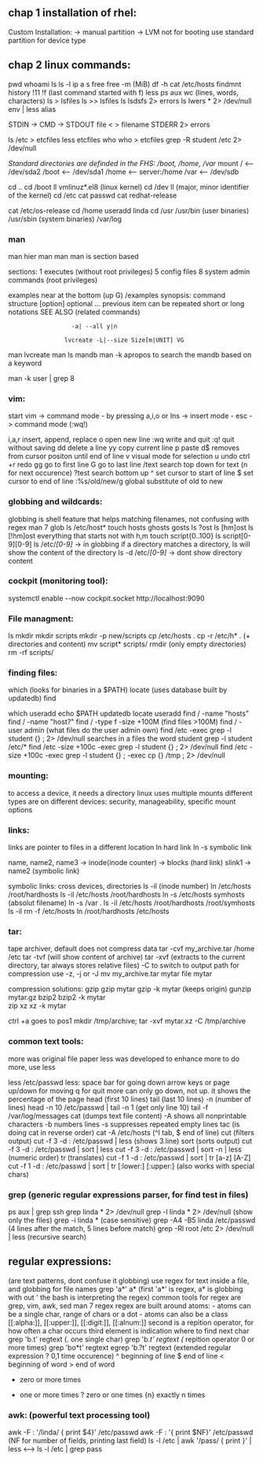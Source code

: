 ## chap 1 installation of rhel: 
Custom Installation:
    -> manual partition
        -> LVM not for booting use standard partition for device type

## chap 2 linux commands:
pwd
whoami
ls
ls -l
ip a s 
free 
free -m (MiB)
df -h 
cat /etc/hosts
findmnt
history
!11
!f (last command started with f)
less
ps aux
wc (lines, words, characters)
ls > lsfiles
ls >> lsfiles
ls lsdsfs 2> errors
ls lwers * 2> /dev/null 
env | less
alias

STDIN  -> CMD -> STDOUT
file <        > filename
                STDERR
              2> errors
    
ls /etc > etcfiles
less etcfiles
who 
who > etcfiles 
grep -R student /etc 2> /dev/null 

*Standard directories are definded in the FHS: /boot, /home, /var*
        mount
/  <-- /dev/sda2
/boot <-- /dev/sda1
/home  <-- server:/home
/var  <-- /dev/sdb

cd .. 
cd /boot
ll vmlinuz*.el8  (linux kernel)
cd /dev
ll
(major, minor identifier of the kernel)
cd /etc
cat passwd
cat redhat-release

cat /etc/os-release
cd /home
useradd linda
cd /usr
/usr/bin (user binaries)
/usr/sbin (system binaries) 
/var/log
### man
man hier
man man
man is section based

sections:
 1 executes (without root privileges)
 5 config files
 8 system admin commands (root privileges)
	 
examples near at the bottom (up G) /examples
synopsis:
command structure [option] optional 
					... previous item can be repeated
				  short or long notations
				  SEE ALSO (related commands)
					  
					  -a| --all y|n  

					lvcreate -L|--size Size[m|UNIT] VG
man lvcreate
man ls
mandb
man -k apropos to search the mandb based on a keyword
	
man -k user | grep 8


### vim:
start vim -> command mode  - by pressing a,i,o or Ins -> insert mode  - esc -> command mode (:wq!)
	
i,a,r insert, append, replace
o open new line
:wq write and quit
:q! quit without saving
dd delete a line
yy copy current line
p paste
d$ removes from cursor positon until end of line
v visual mode for selection
u undo
ctrl +r redo
gg go to first line
G go to last line
/text search top down for text (n for next occurence)
?test search bottom up
^ set cursor to start of line
$ set cursor to end of line
:%s/old/new/g global substitute of old to new

### globbing and wildcards:
globbing is shell feature that helps matching filenames, not confusing with regex
man 7 glob
ls /etc/host*
touch hosts ghosts gosts
ls ?ost
ls [hm]ost
ls [!hm]ost everything that starts not with h,m
touch script{0..100}
ls script[0-9][0-9]
ls /etc/*[0-9]*  -> in globbing if a directory matches a directory, ls will show the content of the directory
ls -d /etc/*[0-9]* -> dont show directory content
	
	
### cockpit (monitoring tool):
systemctl enable --now cockpit.socket
http://localhost:9090
	
### File managment:	
ls
mkdir
mkdir scripts
mkdir -p new/scripts 
cp /etc/hosts .
cp -r /etc/h* . (+ directories and content)
mv script* scripts/
rmdir (only empty directories) 
rm -rf scripts/ 
### finding files:
which (looks for binaries in a $PATH)
locate (uses database built by updatedb)
find 
	
which useradd
echo $PATH
updatedb
locate useradd
find / -name "hosts"
find / -name "host?"
find / -type f -size +100M  (find files >100M)
find / -user admin (what files do the user admin own)
find /etc -exec grep -l student {} \; 2> /dev/null searches in a files the word student
grep -l student /etc/*
find /etc -size +100c -exec grep -l student {} \; 2> /dev/null 
find /etc -size +100c -exec grep -l student {} \; -exec cp {} /tmp \; 2> /dev/null 
	
	
### mounting: 
to access a device, it needs a directory
linux uses multiple mounts
different types are on different devices: security, manageability, specific mount options
	
### links:
links are pointer to files in a different location
ln hard link 
ln -s symbolic link
	
name, name2, name3 -> inode(inode counter) -> blocks  (hard link)
slink1 -> name2 (symbolic link)
	
symbolic links: cross devices, directories
ls -il (inode number)
ln /etc/hosts /root/hardhosts
ls -il /etc/hosts /root/hardhosts
ln -s /etc/hosts symhosts  (absolut filename)
ln -s /var .
ls -il /etc/hosts /root/hardhosts /root/symhosts
ls -il
rm -f /etc/hosts
ln /root/hardhosts /etc/hosts 

### tar:
tape archiver, default does not compress data
tar -cvf my_archive.tar /home /etc 
tar -tvf (will show content of archive)
tar -xvf (extracts to the current directory, tar always stores relative files)
	-C to switch to output path
for compression use -z, -j or -J
mv my_archive.tar mytar
file mytar
	
compression solutions:
gzip 
	gzip mytar
	gzip -k mytar  (keeps origin)
	gunzip mytar.gz
bzip2
	bzip2 -k mytar	
zip
xz
	xz -k mytar 

ctrl +a goes to pos1
mkdir /tmp/archive; tar -xvf mytar.xz -C /tmp/archive

### common text tools:
more was original file paper
less was developed to enhance more
to do more, use less	

less /etc/passwd
less:
	space bar for going down
	arrow keys or page up/down for moving
	q for quit
more can only go down, not up. it shows the percentage of the page
head (first 10 lines)
tail (last 10 lines)
 -n (number of lines)
head -n 10 /etc/passwd | tail -n 1 (get only line 10)
tail -f /var/log/messages
cat (dumps text file content)
	-A shows all nonprintable characters
	-b numbers lines
	-s suppresses repeated empty lines
tac (is doing cat in reverse order)
cat -A /etc/hosts
	(^I tab, $ end of line)
cut (filters output)
cut -f 3 -d : /etc/passwd | less (shows 3.line)
sort (sorts output)
cut -f 3 -d : /etc/passwd | sort | less 
cut -f 3 -d : /etc/passwd | sort -n | less (numeric order) 
tr (translates)
cut -f 1 -d : /etc/passwd | sort | tr [a-z] [A-Z]
cut -f 1 -d : /etc/passwd | sort | tr [:lower:] [:upper:] (also works with special chars)

### grep (generic regular expressions parser, for find test in files)
ps aux | grep ssh
grep linda * 2> /dev/null
grep -l linda * 2> /dev/null (show only the files)
grep -i linda * (case sensitive)
grep -A4 -B5 linda /etc/passwd (4 lines after the match, 5 lines before match)
grep -Rl root /etc 2> /dev/null | less (recursive search)

## regular expressions: 
(are text patterns, dont confuse it globbing)
use regex for text inside a file, and globbing for file names
grep 'a*' a* (first 'a*' is regex, a* is globbing with out ' the bash is interpreting the regex)
common tools for regex are grep, vim, awk, sed
man 7 regex
regex are built around atoms:
	- atoms can be a single char, range of chars or a dot
	- atoms can also be a class [[:alpha:]], [[:upper:]], [[:digit:]], [[:alnum:]]
second is a repition operator, for how often a char occurs
third element is indication where to find next char
grep 'b.t' regtext (. one single char) 
grep 'b.*t' regtext (* repition operator 0 or more times)
grep 'bo*t' regtext 
egrep 'b.?t' regtext (extended regular expression ? 0,1 time occurence)
^ beginning of line
$ end of line
\< beginning of word
\> end of word
* zero or more times
+ one or more times
? zero or one times
{n} exactly n times
### awk: (powerful text processing tool)
awk -F : '/linda/ { print $4}' /etc/passwd
awk -F : '{ print $NF}' /etc/passwd (NF for number of fields, printing last field)
ls -l /etc | awk '/pass/ { print }' | less <--> ls -l /etc | grep pass
